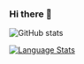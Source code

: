 ### Hi there 👋

<!--
**NicholasKao1029/NicholasKao1029** is a ✨ _special_ ✨ repository because its `README.md` (this file) appears on your GitHub profile.

Here are some ideas to get you started:

- 🔭 I’m currently working on ...
- 🌱 I’m currently learning ...
- 👯 I’m looking to collaborate on ...
- 🤔 I’m looking for help with ...
- 💬 Ask me about ...
- 📫 How to reach me: ...
- 😄 Pronouns: ...
- ⚡ Fun fact: ...
-->

![GitHub stats](https://github-readme-stats.vercel.app/api?username=NicholasKao1029&show_icons=true&theme=radical)

[![Language Stats](https://github-readme-stats.vercel.app/api/top-langs/?username=NicholasKao1029&layout=compact)](https://github.com/anuraghazra/github-readme-stats)

<!--START_SECTION:waka-->
<!--END_SECTION:waka-->

